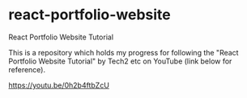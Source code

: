 # react-portfolio-website

React Portfolio Website Tutorial

This is a repository which holds my progress for following the "React Portfolio Website Tutorial" by Tech2 etc on YouTube (link below for reference).

https://youtu.be/0h2b4ftbZcU
